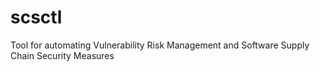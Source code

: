 # scsctl
Tool for automating Vulnerability Risk Management and Software Supply Chain Security Measures
